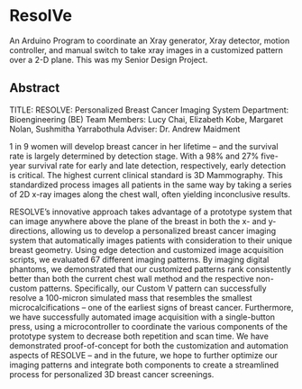 # ResolVe

An Arduino Program to coordinate an Xray generator, Xray detector, motion controller, and manual switch to take xray images in a customized pattern over a 2-D plane. This was my Senior Design Project.

## Abstract
TITLE: RESOLVE: Personalized Breast Cancer Imaging System
Department: Bioengineering (BE)
Team Members: Lucy Chai, Elizabeth Kobe, Margaret Nolan, Sushmitha Yarrabothula
Adviser: Dr. Andrew Maidment

1 in 9 women will develop breast cancer in her lifetime – and the survival rate is largely determined by detection stage. With a 98% and 27% five-year survival rate for early and late detection, respectively, early detection is critical. The highest current clinical standard is 3D Mammography. This standardized process images all patients in the same way by taking a series of 2D x-ray images along the chest wall, often yielding inconclusive results.

RESOLVE’s innovative approach takes advantage of a prototype system that can image anywhere above the plane of the breast in both the x- and y-directions, allowing us to develop a personalized breast cancer imaging system that automatically images patients with consideration to their unique breast geometry. Using edge detection and customized image acquisition scripts, we evaluated 67 different imaging patterns. By imaging digital phantoms, we demonstrated that our customized patterns rank consistently better than both the current chest wall method and the respective non-custom patterns. Specifically, our Custom V pattern can successfully resolve a 100-micron simulated mass that resembles the smallest microcalcifications – one of the earliest signs of breast cancer. Furthermore, we have successfully automated image acquisition with a single-button press, using a microcontroller to coordinate the various components of the prototype system to decrease both repetition and scan time. We have demonstrated proof-of-concept for both the customization and automation aspects of RESOLVE – and in the future, we hope to further optimize our imaging patterns and integrate both components to create a streamlined process for personalized 3D breast cancer screenings. 
